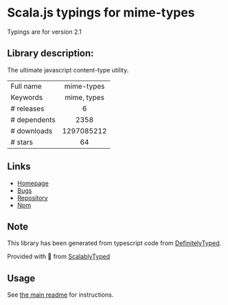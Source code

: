 
# Scala.js typings for mime-types

Typings are for version 2.1

## Library description:
The ultimate javascript content-type utility.

|                    |                 |
| ------------------ | :-------------: |
| Full name          | mime-types |
| Keywords           | mime, types |
| # releases         | 6 |
| # dependents       | 2358 |
| # downloads        | 1297085212 |
| # stars            | 64 |

## Links
- [Homepage](https://github.com/jshttp/mime-types#readme)
- [Bugs](https://github.com/jshttp/mime-types/issues)
- [Repository](https://github.com/jshttp/mime-types)
- [Npm](https://www.npmjs.com/package/mime-types)
    


## Note
This library has been generated from typescript code from [DefinitelyTyped](https://definitelytyped.org).

Provided with :purple_heart: from [ScalablyTyped](https://github.com/oyvindberg/ScalablyTyped)

## Usage
See [the main readme](../../readme.md) for instructions.


